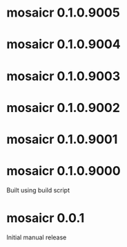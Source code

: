# mosaicr 0.1.0.9005

# mosaicr 0.1.0.9004

# mosaicr 0.1.0.9003

# mosaicr 0.1.0.9002

# mosaicr 0.1.0.9001

# mosaicr 0.1.0.9000

Built using build script

# mosaicr 0.0.1
Initial manual release
